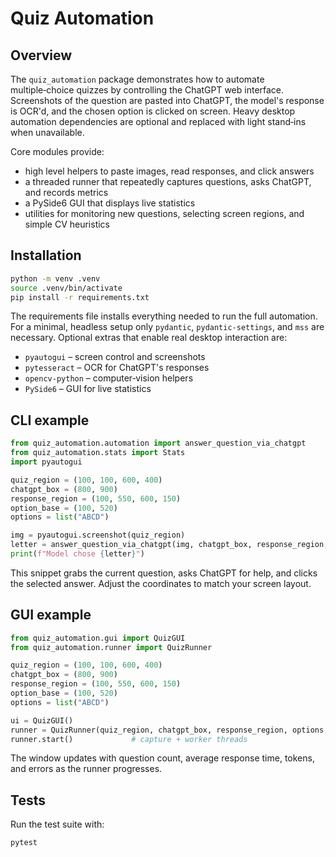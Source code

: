 # Quiz Automation

## Overview
The `quiz_automation` package demonstrates how to automate multiple‑choice quizzes by controlling the ChatGPT web interface.  Screenshots of the question are pasted into ChatGPT, the model's response is OCR'd, and the chosen option is clicked on screen.  Heavy desktop automation dependencies are optional and replaced with light stand‑ins when unavailable.

Core modules provide:
- high level helpers to paste images, read responses, and click answers
- a threaded runner that repeatedly captures questions, asks ChatGPT, and records metrics
- a PySide6 GUI that displays live statistics
- utilities for monitoring new questions, selecting screen regions, and simple CV heuristics

## Installation
```bash
python -m venv .venv
source .venv/bin/activate
pip install -r requirements.txt
```
The requirements file installs everything needed to run the full automation.  For a minimal, headless setup only `pydantic`, `pydantic-settings`, and `mss` are necessary.  Optional extras that enable real desktop interaction are:

* `pyautogui` – screen control and screenshots
* `pytesseract` – OCR for ChatGPT's responses
* `opencv-python` – computer‑vision helpers
* `PySide6` – GUI for live statistics

## CLI example
```python
from quiz_automation.automation import answer_question_via_chatgpt
from quiz_automation.stats import Stats
import pyautogui

quiz_region = (100, 100, 600, 400)
chatgpt_box = (800, 900)
response_region = (100, 550, 600, 150)
option_base = (100, 520)
options = list("ABCD")

img = pyautogui.screenshot(quiz_region)
letter = answer_question_via_chatgpt(img, chatgpt_box, response_region, options, option_base, stats=Stats())
print(f"Model chose {letter}")
```
This snippet grabs the current question, asks ChatGPT for help, and clicks the selected answer.  Adjust the coordinates to match your screen layout.

## GUI example
```python
from quiz_automation.gui import QuizGUI
from quiz_automation.runner import QuizRunner

quiz_region = (100, 100, 600, 400)
chatgpt_box = (800, 900)
response_region = (100, 550, 600, 150)
option_base = (100, 520)
options = list("ABCD")

ui = QuizGUI()
runner = QuizRunner(quiz_region, chatgpt_box, response_region, options, option_base, gui=ui)
runner.start()             # capture + worker threads
```
The window updates with question count, average response time, tokens, and errors as the runner progresses.

## Tests
Run the test suite with:
```bash
pytest
```

